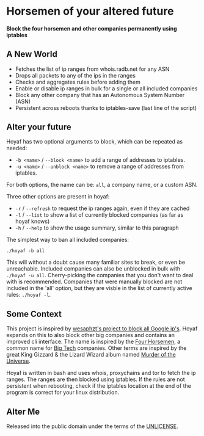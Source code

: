 Horsemen of your altered future
===============================

#### Block the four horsemen and other companies permanently using iptables

## A New World

- Fetches the list of ip ranges from whois.radb.net for any ASN
- Drops all packets to any of the ips in the ranges
- Checks and aggregates rules before adding them
- Enable or disable ip ranges in bulk for a single or all included companies
- Block any other company that has an Autonomous System Number (ASN)
- Persistent across reboots thanks to iptables-save (last line of the script)

## Alter your future

Hoyaf has two optional arguments to block, which can be repeated as needed:

- `-b <name>` / `--block <name>` to add a range of addresses to iptables.
- `-u <name>` / `--unblock <name>` to remove a range of addresses from iptables.

For both options, the name can be: `all`, a company name, or a custom ASN.

Three other options are present in hoyaf:

- `-r` / `--refresh` to request the ip ranges again, even if they are cached
- `-l` / `--list` to show a list of currently blocked companies (as far as hoyaf knows)
- `-h` / `--help` to show the usage summary, similar to this paragraph

The simplest way to ban all included companies:

```
./hoyaf -b all
```

This will without a doubt cause many familiar sites to break, or even be unreachable.
Included companies can also be unblocked in bulk with `./hoyaf -u all`.
Cherry-picking the companies that you don't want to deal with is recommended.
Companies that were manually blocked are not included in the 'all' option,
but they are visble in the list of currently active rules: `./hoyaf -l`.

## Some Context

This project is inspired by
[wesaphzt's project to block all Google ip's](https://github.com/wesaphzt/block-all-google).
Hoyaf expands on this to also block other big companies and contains an improved cli interface.
The name is inspired by the [Four Horsemen](https://en.wikipedia.org/wiki/Four_Horsemen_of_the_Apocalypse),
a common name for [Big Tech](https://en.wikipedia.org/wiki/Big_Tech) companies.
Other terms are inspired by the great King Gizzard & the Lizard Wizard album named
[Murder of the Universe](https://en.wikipedia.org/wiki/Murder_of_the_Universe).

Hoyaf is written in bash and uses whois, proxychains and tor to fetch the ip ranges.
The ranges are then blocked using iptables.
If the rules are not persistent when rebooting,
check if the iptables location at the end of the program is correct for your linux distribution.

## Alter Me

Released into the public domain under the terms of the [UNLICENSE](./UNLICENSE).
